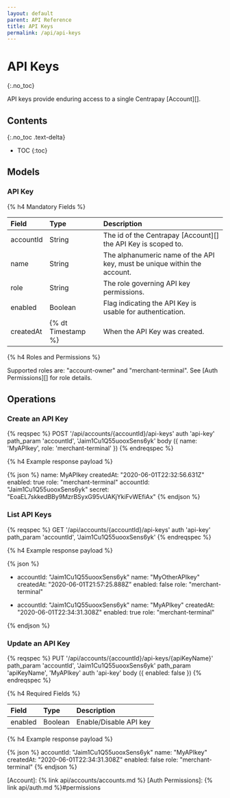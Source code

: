 ```yaml
---
layout: default
parent: API Reference
title: API Keys
permalink: /api/api-keys
---
```


# API Keys
{:.no_toc}

API keys provide enduring access to a single Centrapay [Account][].


## Contents
{:.no_toc .text-delta}

* TOC
{:toc}

## Models

### API Key

{% h4 Mandatory Fields %}

| Field     | Type               | Description                                                              |
| :----     | :-----             | :-----------------------------------------------------------------       |
| accountId | String             | The id of the Centrapay [Account][] the API Key is scoped to.            |
| name      | String             | The alphanumeric name of the API key, must be unique within the account. |
| role      | String             | The role governing API key permissions.                                  |
| enabled   | Boolean            | Flag indicating the API Key is usable for authentication.                |
| createdAt | {% dt Timestamp %} | When the API Key was created.                                            |

{% h4 Roles and Permissions %}

Supported roles are: "account-owner" and "merchant-terminal". See [Auth Permissions][] for role details.


## Operations

<span id="create-api-key"></span>
### Create an API Key

{% reqspec %}
  POST '/api/accounts/{accountId}/api-keys'
  auth 'api-key'
  path_param 'accountId', 'Jaim1Cu1Q55uooxSens6yk'
  body ({ name: 'MyAPIkey', role: 'merchant-terminal' })
{% endreqspec %}

{% h4 Example response payload %}

{% json %}
  name: MyAPIkey
  createdAt: "2020-06-01T22:32:56.631Z"
  enabled: true
  role: "merchant-terminal"
  accountId: "Jaim1Cu1Q55uooxSens6yk"
  secret: "EoaEL7skkedBBy9MzrBSyxG95vUAKjYkiFvWEfiAx"
{% endjson %}

### List API Keys

{% reqspec %}
  GET '/api/accounts/{accountId}/api-keys'
  auth 'api-key'
  path_param 'accountId', 'Jaim1Cu1Q55uooxSens6yk'
{% endreqspec %}

{% h4 Example response payload %}

{% json %}

- accountId: "Jaim1Cu1Q55uooxSens6yk"
  name: "MyOtherAPIkey"
  createdAt: "2020-06-01T21:57:25.888Z"
  enabled: false
  role: "merchant-terminal"

- accountId: "Jaim1Cu1Q55uooxSens6yk"
  name: "MyAPIkey"
  createdAt: "2020-06-01T22:34:31.308Z"
  enabled: true
  role: "merchant-terminal"

{% endjson %}

<span id="update-api-key"></span>
### Update an API Key

{% reqspec %}
  PUT '/api/accounts/{accountId}/api-keys/{apiKeyName}'
  path_param 'accountId', 'Jaim1Cu1Q55uooxSens6yk'
  path_param 'apiKeyName', 'MyAPIkey'
  auth 'api-key'
  body ({
    enabled: false
  })
{% endreqspec %}


{% h4 Required Fields %}

| Field   | Type    | Description            |
| :------ | :------ | :--------------------- |
| enabled | Boolean | Enable/Disable API key |

{% h4 Example response payload %}

{% json %}
  accountId: "Jaim1Cu1Q55uooxSens6yk"
  name: "MyAPIkey"
  createdAt: "2020-06-01T22:34:31.308Z"
  enabled: false
  role: "merchant-terminal"
{% endjson %}

[Account]: {% link api/accounts/accounts.md %}
[Auth Permissions]: {% link api/auth.md %}#permissions
